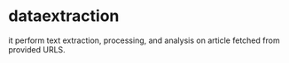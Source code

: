 # dataextraction
it perform text extraction, processing, and  analysis on article fetched from provided URLS.
